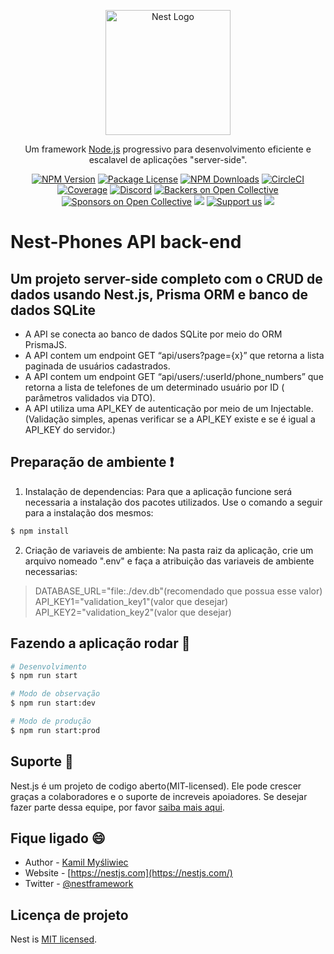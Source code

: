 <p align="center">
  <a href="http://nestjs.com/" target="blank"><img src="https://nestjs.com/img/logo-small.svg" width="200" alt="Nest Logo" /></a>
</p>

  <p align="center">Um framework <a href="http://nodejs.org" target="_blank">Node.js</a> progressivo para desenvolvimento eficiente e escalavel de aplicações "server-side".</p>
    <p align="center">
<a href="https://www.npmjs.com/~nestjscore" target="_blank"><img src="https://img.shields.io/npm/v/@nestjs/core.svg" alt="NPM Version" /></a>
<a href="https://www.npmjs.com/~nestjscore" target="_blank"><img src="https://img.shields.io/npm/l/@nestjs/core.svg" alt="Package License" /></a>
<a href="https://www.npmjs.com/~nestjscore" target="_blank"><img src="https://img.shields.io/npm/dm/@nestjs/common.svg" alt="NPM Downloads" /></a>
<a href="https://circleci.com/gh/nestjs/nest" target="_blank"><img src="https://img.shields.io/circleci/build/github/nestjs/nest/master" alt="CircleCI" /></a>
<a href="https://coveralls.io/github/nestjs/nest?branch=master" target="_blank"><img src="https://coveralls.io/repos/github/nestjs/nest/badge.svg?branch=master#9" alt="Coverage" /></a>
<a href="https://discord.gg/G7Qnnhy" target="_blank"><img src="https://img.shields.io/badge/discord-online-brightgreen.svg" alt="Discord"/></a>
<a href="https://opencollective.com/nest#backer" target="_blank"><img src="https://opencollective.com/nest/backers/badge.svg" alt="Backers on Open Collective" /></a>
<a href="https://opencollective.com/nest#sponsor" target="_blank"><img src="https://opencollective.com/nest/sponsors/badge.svg" alt="Sponsors on Open Collective" /></a>
  <a href="https://paypal.me/kamilmysliwiec" target="_blank"><img src="https://img.shields.io/badge/Donate-PayPal-ff3f59.svg"/></a>
    <a href="https://opencollective.com/nest#sponsor"  target="_blank"><img src="https://img.shields.io/badge/Support%20us-Open%20Collective-41B883.svg" alt="Support us"></a>
  <a href="https://twitter.com/nestframework" target="_blank"><img src="https://img.shields.io/twitter/follow/nestframework.svg?style=social&label=Follow"></a>
</p>
  <!--[![Backers on Open Collective](https://opencollective.com/nest/backers/badge.svg)](https://opencollective.com/nest#backer)
  [![Sponsors on Open Collective](https://opencollective.com/nest/sponsors/badge.svg)](https://opencollective.com/nest#sponsor)-->

# Nest-Phones API  back-end

## Um projeto server-side completo com o CRUD de dados usando Nest.js, Prisma ORM e banco de dados SQLite

* A API se conecta ao banco de dados SQLite por meio do ORM PrismaJS.
* A API contem um endpoint GET “api/users?page={x}” que retorna a lista paginada de usuários cadastrados.
* A API contem um endpoint GET “api/users/:userId/phone_numbers” que retorna a lista de telefones de um determinado usuário por ID ( parâmetros validados via DTO).
* A API utiliza uma API_KEY de autenticação por meio de um Injectable.
(Validação simples, apenas verificar se a API_KEY existe e se é igual a API_KEY
do servidor.)

## Preparação de ambiente :exclamation:

1. Instalação de dependencias:
Para que a aplicação funcione será necessaria a instalação dos pacotes utilizados. Use o comando a seguir para a instalação dos mesmos:
```bash
$ npm install
```

2. Criação de variaveis de ambiente:
Na pasta raiz da aplicação, crie um arquivo nomeado ".env" e faça a atribuição das variaveis de ambiente necessarias:
> DATABASE_URL="file:./dev.db"(recomendado que possua esse valor)
> API_KEY1="validation_key1"(valor que desejar)
> API_KEY2="validation_key2"(valor que desejar)

## Fazendo a aplicação rodar :rocket:

```bash
# Desenvolvimento
$ npm run start

# Modo de observação
$ npm run start:dev

# Modo de produção
$ npm run start:prod
```

## Suporte :pushpin:

Nest.js é um projeto de codigo aberto(MIT-licensed). Ele pode crescer graças a colaboradores e o suporte de increveis apoiadores. Se desejar fazer parte dessa equipe, por favor [saiba mais aqui](https://docs.nestjs.com/support).

## Fique ligado :smile:

- Author - [Kamil Myśliwiec](https://kamilmysliwiec.com)
- Website - [https://nestjs.com](https://nestjs.com/)
- Twitter - [@nestframework](https://twitter.com/nestframework)

## Licença de projeto

Nest is [MIT licensed](LICENSE).
